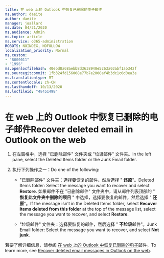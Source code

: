```yaml
---
title: 在 web 上的 Outlook 中恢复已删除的电子邮件
ms.author: daeite
author: daeite
manager: joallard
ms.date: 04/21/2020
ms.audience: Admin
ms.topic: article
ms.service: o365-administration
ROBOTS: NOINDEX, NOFOLLOW
localization_priority: Normal
ms.custom:
- "8000011"
- "1996"
ms.openlocfilehash: 40ebd8a68aebb8d3638940e5263a03abf1ab342f
ms.sourcegitcommit: 1fb324fd156008e77b7e2008af4b3dc1c0d0ea3e
ms.translationtype: MT
ms.contentlocale: zh-CN
ms.lasthandoff: 10/13/2020
ms.locfileid: "48451498"
---
```

# <a name="recover-deleted-email-in-outlook-on-the-web"></a><span data-ttu-id="d4bdb-102">在 web 上的 Outlook 中恢复已删除的电子邮件</span><span class="sxs-lookup"><span data-stu-id="d4bdb-102">Recover deleted email in Outlook on the web</span></span>

1. <span data-ttu-id="d4bdb-103">在左窗格中，选择 "已删除邮件" 文件夹或 "垃圾邮件" 文件夹。</span><span class="sxs-lookup"><span data-stu-id="d4bdb-103">In the left pane, select the Deleted Items folder or the Junk Email folder.</span></span>

2. <span data-ttu-id="d4bdb-104">执行下列操作之一：</span><span class="sxs-lookup"><span data-stu-id="d4bdb-104">Do one of the following:</span></span>

    - <span data-ttu-id="d4bdb-105">"已删除邮件" 文件夹：选择要恢复的邮件，然后选择 " **还原**"。</span><span class="sxs-lookup"><span data-stu-id="d4bdb-105">Deleted Items folder: Select the message you want to recover and select **Restore**.</span></span> <span data-ttu-id="d4bdb-106">如果邮件不在 "已删除邮件" 文件夹中，请从邮件列表顶部的 " **恢复此文件夹中删除的项目** " 中选择，选择要恢复的邮件，然后选择 " **还原**"。</span><span class="sxs-lookup"><span data-stu-id="d4bdb-106">If the message isn't in the Deleted Items folder, select **Recover items deleted from this folder** at the top of the message list, select the message you want to recover, and select **Restore**.</span></span>

    - <span data-ttu-id="d4bdb-107">"垃圾邮件" 文件夹：选择要恢复的邮件，然后选择 " **不垃圾**邮件"。</span><span class="sxs-lookup"><span data-stu-id="d4bdb-107">Junk Email folder: Select the message you want to recover, and select **Not junk**.</span></span>

<span data-ttu-id="d4bdb-108">若要了解详细信息，请参阅 [在 web 上的 Outlook 中恢复已删除的电子](https://support.office.com/article/a8ca78ac-4721-4066-95dd-571842e9fb11)邮件。</span><span class="sxs-lookup"><span data-stu-id="d4bdb-108">To learn more, see [Recover deleted email messages in Outlook on the web](https://support.office.com/article/a8ca78ac-4721-4066-95dd-571842e9fb11).</span></span>
